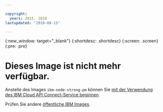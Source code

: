 ```yaml
---

copyright:
  years: 2015, 2018
lastupdated: "2018-08-15"

---
```


{:new_window: target="_blank"}
{:shortdesc: .shortdesc}
{:screen: .screen}
{:pre: .pre}

# Dieses Image ist nicht mehr verfügbar.

Anstelle des Images `ibm-node-strong-pm` können Sie [mit der Verwendung des IBM Cloud API Connect-Service beginnen](/docs/services/apiconnect/index.html#index).

Prüfen Sie andere [öffentliche IBM Images](/docs/services/RegistryImages/index.html#ibm_images).
